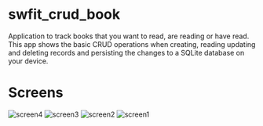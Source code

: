# swfit_crud_book
Application to track books that you want to read, are reading or have read. This app shows the basic CRUD operations when creating, reading updating and deleting records and persisting the changes to a SQLite database on your device.

# Screens

![screen4](https://github.com/mucasantos/swfit_crud_book/assets/18534260/c3ce59d1-faf0-4b5a-be41-d80fcb0246ab)
![screen3](https://github.com/mucasantos/swfit_crud_book/assets/18534260/0a9536f2-2bd0-4795-9f4b-865dc2819b9f)
![screen2](https://github.com/mucasantos/swfit_crud_book/assets/18534260/6f67ee7a-8f05-4e1d-b27e-7ea4989ce006)
![screen1](https://github.com/mucasantos/swfit_crud_book/assets/18534260/9d701ddf-8faa-40e7-ab94-98a10cd872a9)
